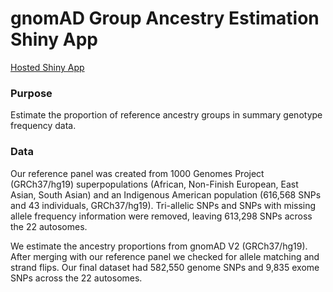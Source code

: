 # gnomAD Group Ancestry Estimation Shiny App

[Hosted Shiny App](https://ianarrmack.shinyapps.io/AncestryEstimation-App/)

### Purpose
Estimate the proportion of reference ancestry groups in summary genotype frequency data.

### Data
Our reference panel was created from 1000 Genomes Project (GRCh37/hg19) superpopulations (African, Non-Finish European, East Asian, South Asian) and an Indigenous American population (616,568 SNPs and 43 individuals, GRCh37/hg19). Tri-allelic SNPs and SNPs with missing allele frequency information were removed, leaving 613,298 SNPs across the 22 autosomes.

We estimate the ancestry proportions from gnomAD V2 (GRCh37/hg19). After merging with our reference panel we checked for allele matching and strand flips. Our final dataset had 582,550 genome SNPs and 9,835 exome SNPs across the 22 autosomes.

